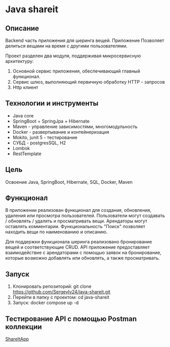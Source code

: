 # Java shareit

## Описание
Backend часть приложения для шеринга вещей. Приложение
Позволяет делиться вещами на время с другими пользователями.

Проект разделен два модуля, поддерживая микросервисную архитектуру:
1. Основной сервис приложения, обеспечивающий главный функционал.
2. Сервис шлюз, выполняющий первичную обработку HTTP - запросов
3. Http клиент


## Технологии и инструменты
* Java core
* SpringBoot + SpringJpa + Hibernate
* Maven - управление зависимостями, многомодульность
* Docker - развертывание и контейнеризация
* Mokito, junit 5 - тестирование
* СУБД - postgresSQL, H2
* Lombok
* RestTemplate

## Цель
Освоение Java, SpringBoot, Hibernate, SQL, Docker, Maven

## Функционал
В приложении реализован функционал для создания, обновления, удаления или просмотра пользователей.
Пользователи могут создавать / обновлять / удалять и просматривать вещи. Арендаторы могут оставлять комментарии.
Функциональность "Поиск" позволяет находить вещи по наименованию и описанию.

Для поддержки функционала шеринга реализовано бронирование вещей и соответствующие CRUD.
API приложение предоставляет взаимодействие с арендаторами с помощью заявок на бронирование,
которые возможно добавлять или обновлять, а также просматривать.

## Запуск
1. Клонировать репозиторий: git clone https://github.com/SergeyIv24/java-shareit.git
2. Перейти в папку с проектом: cd java-shareit
3. Запуск: docker compose up -d

## Тестирование API с помощью Postman коллекции
[ShareItApp](https://github.com/SergeyIv24/java-shareit/blob/main/postman/ShareItApp.json)

